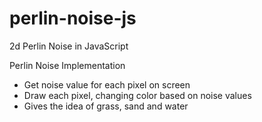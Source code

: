 # perlin-noise-js
2d Perlin Noise in JavaScript

Perlin Noise Implementation
- Get noise value for each pixel on screen
- Draw each pixel, changing color based on noise values
- Gives the idea of grass, sand and water
